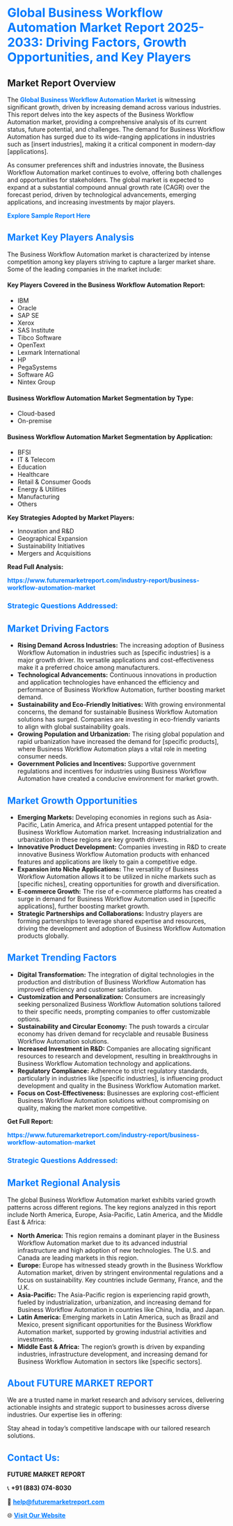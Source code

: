 <h1 style="color: #007BFF;">Global Business Workflow Automation Market Report 2025-2033: Driving Factors, Growth Opportunities, and Key Players</h1>

<section id="overview">
<h2>Market Report Overview</h2>
<p>The <a href="https://www.futuremarketreport.com/industry-report/business-workflow-automation-market" style="color: #007BFF; text-decoration: none;"><strong>Global Business Workflow Automation Market</strong></a> is witnessing significant growth, driven by increasing demand across various industries. This report delves into the key aspects of the Business Workflow Automation market, providing a comprehensive analysis of its current status, future potential, and challenges. The demand for Business Workflow Automation has surged due to its wide-ranging applications in industries such as [insert industries], making it a critical component in modern-day [applications].</p>
<p>As consumer preferences shift and industries innovate, the Business Workflow Automation market continues to evolve, offering both challenges and opportunities for stakeholders. The global market is expected to expand at a substantial compound annual growth rate (CAGR) over the forecast period, driven by technological advancements, emerging applications, and increasing investments by major players.</p>
</section>

<section id="overview">
<p><a href="https://www.futuremarketreport.com/request-sample/reportId=61822" style="color: #007BFF; text-decoration: none;"><strong>Explore Sample Report Here</strong></a></p>
</section>

<section id="key-players">
<h2 style="color: #007BFF;">Market Key Players Analysis</h2>
<p>The Business Workflow Automation market is characterized by intense competition among key players striving to capture a larger market share. Some of the leading companies in the market include:</p>
<h4>Key Players Covered in the Business Workflow Automation Report:</h4>
<ul><li>IBM</li><li>Oracle</li><li>SAP SE</li><li>Xerox</li><li>SAS Institute</li><li>Tibco Software</li><li>OpenText</li><li>Lexmark International</li><li>HP</li><li>PegaSystems</li><li>Software AG</li><li>Nintex Group</li></ul>
<h4>Business Workflow Automation Market Segmentation by Type:</h4>
<ul><li>Cloud-based</li><li>On-premise</li></ul>

<h4>Business Workflow Automation Market Segmentation by Application:</h4>
<ul><li>BFSI</li><li>IT &amp; Telecom</li><li>Education</li><li>Healthcare</li><li>Retail &amp; Consumer Goods</li><li>Energy &amp; Utilities</li><li>Manufacturing</li><li>Others</li></ul>
<p><strong>Key Strategies Adopted by Market Players:</strong></p>
<ul>
<li>Innovation and R&D</li>
<li>Geographical Expansion</li>
<li>Sustainability Initiatives</li>
<li>Mergers and Acquisitions</li>
</ul>
</section>

<section>
<p><strong>Read Full Analysis: </strong></p><a href="https://www.futuremarketreport.com/industry-report/business-workflow-automation-market" style="color: #007BFF; text-decoration: none;"><strong>https://www.futuremarketreport.com/industry-report/business-workflow-automation-market</strong></a>
<h3 style="color: #007BFF;">Strategic Questions Addressed:</h3>
</section>

<section id="driving-factors">
<h2 style="color: #007BFF;">Market Driving Factors</h2>
<ul>
<li><strong>Rising Demand Across Industries:</strong> The increasing adoption of Business Workflow Automation in industries such as [specific industries] is a major growth driver. Its versatile applications and cost-effectiveness make it a preferred choice among manufacturers.</li>
<li><strong>Technological Advancements:</strong> Continuous innovations in production and application technologies have enhanced the efficiency and performance of Business Workflow Automation, further boosting market demand.</li>
<li><strong>Sustainability and Eco-Friendly Initiatives:</strong> With growing environmental concerns, the demand for sustainable Business Workflow Automation solutions has surged. Companies are investing in eco-friendly variants to align with global sustainability goals.</li>
<li><strong>Growing Population and Urbanization:</strong> The rising global population and rapid urbanization have increased the demand for [specific products], where Business Workflow Automation plays a vital role in meeting consumer needs.</li>
<li><strong>Government Policies and Incentives:</strong> Supportive government regulations and incentives for industries using Business Workflow Automation have created a conducive environment for market growth.</li>
</ul>
</section>

<section id="growth-opportunities">
<h2 style="color: #007BFF;">Market Growth Opportunities</h2>
<ul>
<li><strong>Emerging Markets:</strong> Developing economies in regions such as Asia-Pacific, Latin America, and Africa present untapped potential for the Business Workflow Automation market. Increasing industrialization and urbanization in these regions are key growth drivers.</li>
<li><strong>Innovative Product Development:</strong> Companies investing in R&D to create innovative Business Workflow Automation products with enhanced features and applications are likely to gain a competitive edge.</li>
<li><strong>Expansion into Niche Applications:</strong> The versatility of Business Workflow Automation allows it to be utilized in niche markets such as [specific niches], creating opportunities for growth and diversification.</li>
<li><strong>E-commerce Growth:</strong> The rise of e-commerce platforms has created a surge in demand for Business Workflow Automation used in [specific applications], further boosting market growth.</li>
<li><strong>Strategic Partnerships and Collaborations:</strong> Industry players are forming partnerships to leverage shared expertise and resources, driving the development and adoption of Business Workflow Automation products globally.</li>
</ul>
</section>

<section id="trending-factors">
<h2 style="color: #007BFF;">Market Trending Factors</h2>
<ul>
<li><strong>Digital Transformation:</strong> The integration of digital technologies in the production and distribution of Business Workflow Automation has improved efficiency and customer satisfaction.</li>
<li><strong>Customization and Personalization:</strong> Consumers are increasingly seeking personalized Business Workflow Automation solutions tailored to their specific needs, prompting companies to offer customizable options.</li>
<li><strong>Sustainability and Circular Economy:</strong> The push towards a circular economy has driven demand for recyclable and reusable Business Workflow Automation solutions.</li>
<li><strong>Increased Investment in R&D:</strong> Companies are allocating significant resources to research and development, resulting in breakthroughs in Business Workflow Automation technology and applications.</li>
<li><strong>Regulatory Compliance:</strong> Adherence to strict regulatory standards, particularly in industries like [specific industries], is influencing product development and quality in the Business Workflow Automation market.</li>
<li><strong>Focus on Cost-Effectiveness:</strong> Businesses are exploring cost-efficient Business Workflow Automation solutions without compromising on quality, making the market more competitive.</li>
</ul>
</section>

<section>
<p><strong>Get Full Report: </strong></p><a href="https://www.futuremarketreport.com/industry-report/business-workflow-automation-market" style="color: #007BFF; text-decoration: none;"><strong>https://www.futuremarketreport.com/industry-report/business-workflow-automation-market</strong></a>
<h3 style="color: #007BFF;">Strategic Questions Addressed:</h3>
</section>


<section id="regional-analysis">
<h2 style="color: #007BFF;">Market Regional Analysis</h2>
<p>The global Business Workflow Automation market exhibits varied growth patterns across different regions. The key regions analyzed in this report include North America, Europe, Asia-Pacific, Latin America, and the Middle East & Africa:</p>
<ul>
<li><strong>North America:</strong> This region remains a dominant player in the Business Workflow Automation market due to its advanced industrial infrastructure and high adoption of new technologies. The U.S. and Canada are leading markets in this region.</li>
<li><strong>Europe:</strong> Europe has witnessed steady growth in the Business Workflow Automation market, driven by stringent environmental regulations and a focus on sustainability. Key countries include Germany, France, and the U.K.</li>
<li><strong>Asia-Pacific:</strong> The Asia-Pacific region is experiencing rapid growth, fueled by industrialization, urbanization, and increasing demand for Business Workflow Automation in countries like China, India, and Japan.</li>
<li><strong>Latin America:</strong> Emerging markets in Latin America, such as Brazil and Mexico, present significant opportunities for the Business Workflow Automation market, supported by growing industrial activities and investments.</li>
<li><strong>Middle East & Africa:</strong> The region’s growth is driven by expanding industries, infrastructure development, and increasing demand for Business Workflow Automation in sectors like [specific sectors].</li>
</ul>
</section>

<footer>
<h2 style="color: #007BFF;">About FUTURE MARKET REPORT</h2>
<p>We are a trusted name in market research and advisory services, delivering actionable insights and strategic support to businesses across diverse industries. Our expertise lies in offering:</p>

<p>Stay ahead in today’s competitive landscape with our tailored research solutions.</p>

<h2 style="color: #007BFF;">Contact Us:</h2>
<p><strong>FUTURE MARKET REPORT</strong></p>
<p>📞 <strong>+91 (883) 074-8030</strong></p>
<p>📧 <strong><a href="mailto:help@futuremarketreport.com" style="color: #007BFF;">help@futuremarketreport.com</a></strong></p>
<p>🌐 <strong><a href="https://www.futuremarketreport.com/" style="color: #007BFF;">Visit Our Website</a></strong></p>
</footer>